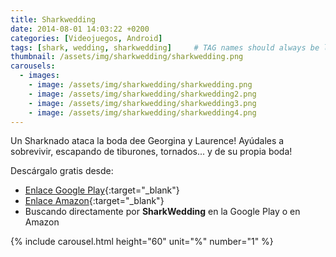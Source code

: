 ```yaml
---
title: Sharkwedding
date: 2014-08-01 14:03:22 +0200
categories: [Videojuegos, Android]
tags: [shark, wedding, sharkwedding]     # TAG names should always be lowercase
thumbnail: /assets/img/sharkwedding/sharkwedding.png
carousels:
  - images: 
    - image: /assets/img/sharkwedding/sharkwedding.png
    - image: /assets/img/sharkwedding/sharkwedding2.png
    - image: /assets/img/sharkwedding/sharkwedding3.png
    - image: /assets/img/sharkwedding/sharkwedding4.png
---
```

Un Sharknado ataca la boda dee Georgina y Laurence! Ayúdales a sobrevivir, escapando de tiburones, tornados... y de su propia boda!

Descárgalo gratis desde: 
- [Enlace Google Play](https://play.google.com/store/apps/details?id=com.vicgames.polaravalanche&hl=es "Sharkwedding Google Play"){:target="_blank"}
- [Enlace Amazon](https://www.amazon.com/gp/product/B012VRU1JE "Sharkwedding Amazon"){:target="_blank"}
- Buscando directamente por **SharkWedding** en la Google Play o en Amazon

{% include carousel.html height="60" unit="%" number="1" %}
